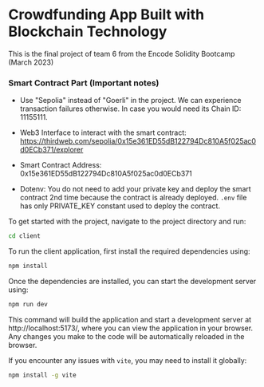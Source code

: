 # Crowdfunding App Built with Blockchain Technology

This is the final project of team 6 from the Encode Solidity Bootcamp (March 2023)

### Smart Contract Part (Important notes)

- Use "Sepolia" instead of "Goerli" in the project. We can experience transaction failures otherwise. In case you would need its Chain ID: 11155111.

- Web3 Interface to interact with the smart contract: https://thirdweb.com/sepolia/0x15e361ED55dB122794Dc810A5f025ac0d0ECb371/explorer

- Smart Contract Address: 0x15e361ED55dB122794Dc810A5f025ac0d0ECb371

- Dotenv: You do not need to add your private key and deploy the smart contract 2nd time because the contract is already deployed. `.env` file has only PRIVATE_KEY constant used to deploy the contract.


To get started with the project, navigate to the project directory and run:

```bash
cd client
```

To run the client application, first install the required dependencies using:

```bash
npm install
```
Once the dependencies are installed, you can start the development server using:

```bash
npm run dev
```

This command will build the application and start a development server at http://localhost:5173/, where you can view the application in your browser. Any changes you make to the code will be automatically reloaded in the browser.

If you encounter any issues with `vite`, you may need to install it globally:

```bash
npm install -g vite
```
